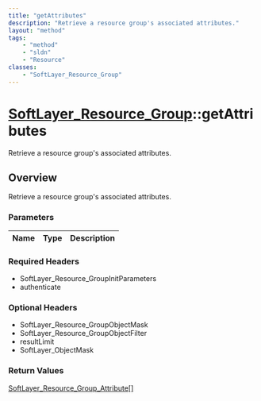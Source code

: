 ```yaml
---
title: "getAttributes"
description: "Retrieve a resource group's associated attributes."
layout: "method"
tags:
    - "method"
    - "sldn"
    - "Resource"
classes:
    - "SoftLayer_Resource_Group"
---
```

# [SoftLayer_Resource_Group](/reference/services/SoftLayer_Resource_Group)::getAttributes

Retrieve a resource group's associated attributes.


## Overview 
Retrieve a resource group's associated attributes.

### Parameters 
|Name | Type | Description |
| --- | --- | --- |


### Required Headers
* SoftLayer_Resource_GroupInitParameters
* authenticate

### Optional Headers
* SoftLayer_Resource_GroupObjectMask
* SoftLayer_Resource_GroupObjectFilter
* resultLimit
* SoftLayer_ObjectMask

### Return Values
<a href='/reference/datatypes/SoftLayer_Resource_Group_Attribute'>SoftLayer_Resource_Group_Attribute[] </a>

